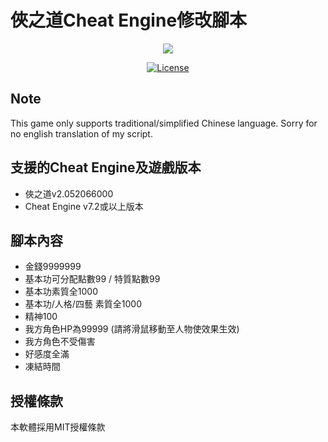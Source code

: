 # 俠之道Cheat Engine修改腳本

<div>
    <p align="center">
        <img src="https://cdn.akamai.steamstatic.com/steam/apps/1189630/header.jpg?t=1612843304">
    </p>
    <p align="center">
        <a href="https://github.com/Jim00000/CheatOfWuxia/blob/master/LICENSE">
            <img src="https://img.shields.io/github/license/Jim00000/RMMZ-Plugin-Collection" alt="License">
        </a>
    </p>
</div>

## Note

This game only supports traditional/simplified Chinese language. Sorry for no english translation of my script.

## 支援的Cheat Engine及遊戲版本
- 俠之道v2.052066000
- Cheat Engine v7.2或以上版本

## 腳本內容

- 金錢9999999
- 基本功可分配點數99 / 特質點數99
- 基本功素質全1000
- 基本功/人格/四藝 素質全1000
- 精神100
- 我方角色HP為99999 (請將滑鼠移動至人物使效果生效)
- 我方角色不受傷害
- 好感度全滿
- 凍結時間

## 授權條款

本軟體採用MIT授權條款